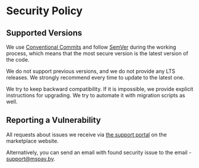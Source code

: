 # Security Policy

## Supported Versions

We use [Conventional Commits](https://www.conventionalcommits.org) and follow [SemVer](https://semver.org) during the working process, which means that the most secure version is the latest version of the code.

We do not support previous versions, and we do not provide any LTS releases. We strongly recommend every time to update to the latest one. 

We try to keep backward compatibility. If it is impossible, we provide explicit instructions for upgrading. We try to automate it with migration scripts as well.

## Reporting a Vulnerability

All requests about issues we receive via [the support portal](https://modstore.pro/office/support) on the marketplace website.

Alternatively, you can send an email with found security issue to the email - support@mspay.by.
